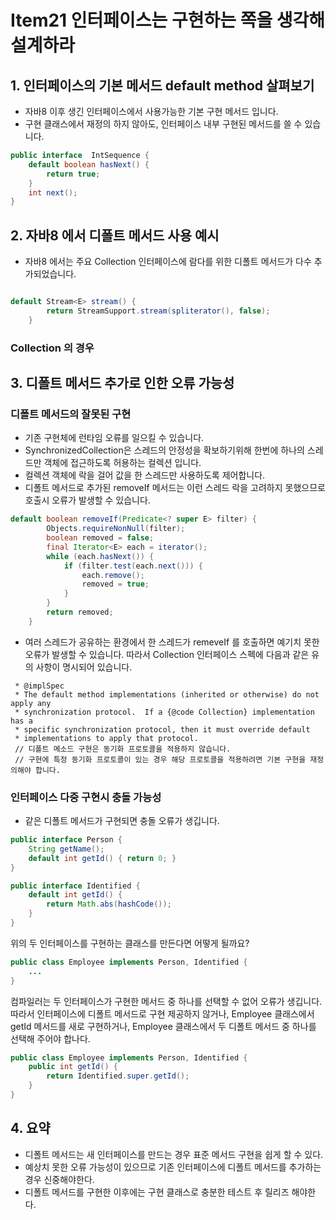 # Item21 인터페이스는 구현하는 쪽을 생각해 설계하라

## 1. 인터페이스의 기본 메서드 default method 살펴보기

- 자바8 이후 생긴 인터페이스에서 사용가능한 기본 구현 메서드 입니다.
- 구현 클래스에서 재정의 하지 않아도, 인터페이스 내부 구현된 메서드를 쓸 수 있습니다.

```java
public interface  IntSequence {
    default boolean hasNext() {
        return true;
    }
    int next();
}
```


## 2. 자바8 에서 디폴트 메서드 사용 예시

- 자바8 에서는 주요 Collection 인터페이스에 람다를 위한 디폴트 메서드가 다수 추가되었습니다.

```java

default Stream<E> stream() {
        return StreamSupport.stream(spliterator(), false);
    }
```

### Collection 의 경우

## 3. 디폴트 메서드 추가로 인한 오류 가능성

### 디폴트 메서드의 잘못된 구현

- 기존 구현체에 런타임 오류를 일으킬 수 있습니다.
- SynchronizedCollection은 스레드의 안정성을 확보하기위해 한번에 하나의 스레드만 객체에 접근하도록 허용하는 컬렉션 입니다.
- 컬렉션 객체에 락을 걸어 값을 한 스레드만 사용하도록 제어합니다.
- 디폴트 메서드로 추가된 removeIf 메서드는 이런 스레드 락을 고려하지 못했으므로 호출시 오류가 발생할 수 있습니다.


```java
default boolean removeIf(Predicate<? super E> filter) {
        Objects.requireNonNull(filter);
        boolean removed = false;
        final Iterator<E> each = iterator();
        while (each.hasNext()) {
            if (filter.test(each.next())) {
                each.remove();
                removed = true;
            }
        }
        return removed;
    }
```

 - 여러 스레드가 공유하는 환경에서 한 스레드가 remeveIf 를 호출하면 예기치 못한 오류가 발생할 수 있습니다.
 따라서 Collection 인터페이스 스펙에 다음과 같은 유의 사항이 명시되어 있습니다.
```
 * @implSpec
 * The default method implementations (inherited or otherwise) do not apply any
 * synchronization protocol.  If a {@code Collection} implementation has a
 * specific synchronization protocol, then it must override default
 * implementations to apply that protocol.
 // 디폴트 메소드 구현은 동기화 프로토콜을 적용하지 않습니다.
 // 구현에 특정 동기화 프로토콜이 있는 경우 해당 프로토콜을 적용하려면 기본 구현을 재정의해야 합니다.
```

### 인터페이스 다중 구현시 충돌 가능성

- 같은 디폴트 메서드가 구현되면 충돌 오류가 생깁니다.
```java
public interface Person {
    String getName();
    default int getId() { return 0; }
}

public interface Identified {
    default int getId() {
        return Math.abs(hashCode());
    }
}
```

위의 두 인터페이스를 구현하는 클래스를 만든다면 어떻게 될까요?

```java
public class Employee implements Person, Identified {
    ...
}
```
컴파일러는 두 인터페이스가 구현한 메서드 중 하나를 선택할 수 없어 오류가 생깁니다. </br>
 따라서 인터페이스에 디폴트 메서드로 구현 제공하지 않거나, Employee 클래스에서 getId 메서드를 새로 구현하거나, 
Employee 클래스에서 두 디폴트 메서드 중 하나를 선택해 주어야 합나다.

```java
public class Employee implements Person, Identified {
    public int getId() {
        return Identified.super.getId();
    }
}
```

## 4. 요약
- 디폴트 메서드는 새 인터페이스를 만드는 경우 표준 메서드 구현을 쉽게 할 수 있다.
- 예상치 못한 오류 가능성이 있으므로 기존 인터페이스에 디폴트 메서드를 추가하는 경우 신중해야한다.
- 디폴트 메서드를 구현한 이후에는 구현 클래스로 충분한 테스트 후 릴리즈 해야한다.